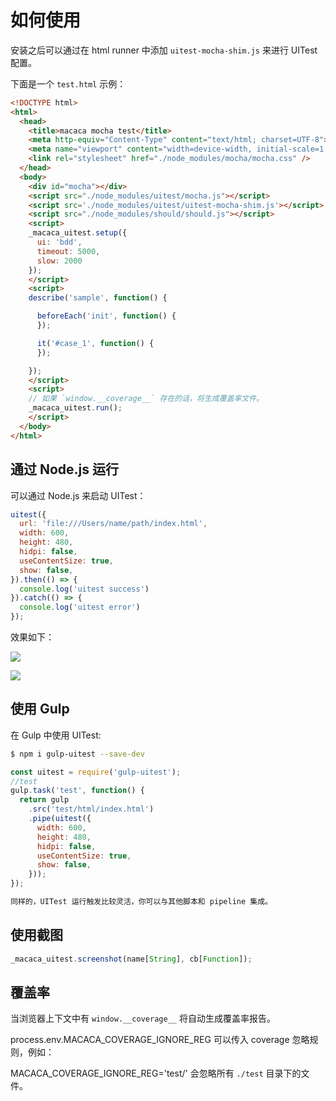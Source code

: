 # 如何使用

安装之后可以通过在 html runner 中添加 `uitest-mocha-shim.js` 来进行 UITest 配置。

下面是一个 `test.html` 示例：

```html
<!DOCTYPE html>
<html>
  <head>
    <title>macaca mocha test</title>
    <meta http-equiv="Content-Type" content="text/html; charset=UTF-8">
    <meta name="viewport" content="width=device-width, initial-scale=1.0">
    <link rel="stylesheet" href="./node_modules/mocha/mocha.css" />
  </head>
  <body>
    <div id="mocha"></div>
    <script src="./node_modules/uitest/mocha.js"></script>
    <script src='./node_modules/uitest/uitest-mocha-shim.js'></script>
    <script src="./node_modules/should/should.js"></script>
    <script>
    _macaca_uitest.setup({
      ui: 'bdd',
      timeout: 5000,
      slow: 2000
    });
    </script>
    <script>
    describe('sample', function() {

      beforeEach('init', function() {
      });

      it('#case_1', function() {
      });

    });
    </script>
    <script>
    // 如果 `window.__coverage__` 存在的话，将生成覆盖率文件。
    _macaca_uitest.run();
    </script>
  </body>
</html>
```

## 通过 Node.js 运行

可以通过 Node.js 来启动 UITest：

```javascript
uitest({
  url: 'file:///Users/name/path/index.html',
  width: 600,
  height: 480,
  hidpi: false,
  useContentSize: true,
  show: false,
}).then(() => {
  console.log('uitest success')
}).catch(() => {
  console.log('uitest error')
});
```

效果如下：

![](http://ww3.sinaimg.cn/large/6d308bd9gw1f6wsic5dmxj20rl0qqtbi.jpg)

![](http://ww1.sinaimg.cn/large/6d308bd9gw1f6wsibnfldg20nk0gr7kg.gif)

## 使用 Gulp

在 Gulp 中使用 UITest:

```bash
$ npm i gulp-uitest --save-dev
```

```javascript
const uitest = require('gulp-uitest');
//test
gulp.task('test', function() {
  return gulp
    .src('test/html/index.html')
    .pipe(uitest({
      width: 600,
      height: 480,
      hidpi: false,
      useContentSize: true,
      show: false,
    }));
});

同样的，UITest 运行触发比较灵活，你可以与其他脚本和 pipeline 集成。

```

## 使用截图

```javascript
_macaca_uitest.screenshot(name[String], cb[Function]);
```

## 覆盖率

当浏览器上下文中有 `window.__coverage__` 将自动生成覆盖率报告。

process.env.MACACA_COVERAGE_IGNORE_REG 可以传入 coverage 忽略规则，例如：

MACACA_COVERAGE_IGNORE_REG='test/' 会忽略所有 `./test` 目录下的文件。